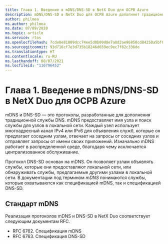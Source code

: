 ```yaml
---
title: Глава 1. Введение в mDNS/DNS-SD в NetX Duo для ОСРВ Azure
description: mDNS/DNS-SD в NetX Duo для ОСРВ Azure дополняет традиционную службу DNS.
author: philmea
ms.author: philmea
ms.date: 07/09/2020
ms.topic: article
ms.service: rtos
ms.openlocfilehash: 7cde8e81809dcc74ee5d0b09d8e7a8d2ae96850cd84250a5bf003fdd5763925a
ms.sourcegitcommit: 93d716cf7e3d735b18246d659ec9ec7f82c336de
ms.translationtype: HT
ms.contentlocale: ru-RU
ms.lasthandoff: 08/07/2021
ms.locfileid: "116796452"
---
```

# <a name="chapter-1---introduction-to-azure-rtos-netx-duo-mdnsdns-sd"></a>Глава 1. Введение в mDNS/DNS-SD в NetX Duo для ОСРВ Azure

mDNS и DNS-SD — это протоколы, разработанные для дополнения традиционной службы DNS. mDNS предоставляет имя узла и поиск службы для узлов в локальной сети. Каждый узел использует многоадресный канал IPv4 или IPv6 для объявления служб, которые он предлагает соседним узлам, отвечает на запросы от соседних узлов и отправляет запросы от имени своих приложений. Изначально mDNS работает в распределенной среде, благодаря чему исключается централизованное обслуживание.

Протокол DNS-SD основан на mDNS. Он позволяет узлам объявлять службы, которые они предоставляют локальной сети, или обнаруживать службы, предлагаемые другими узлами в локальной сети. В документации под термином *mDNS* понимаются службы, которые охватываются как спецификацией mDNS, так и спецификацией DNS-SD.

## <a name="mdns-standard"></a>Стандарт mDNS

Реализация протоколов mDNS и DNS-SD в NetX Duo соответствует следующим документам RFC.

- RFC 6762. Спецификация mDNS
- RFC 6763. Спецификация DNS-SD